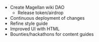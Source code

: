 - Create Magellan wiki DAO
	- Release token/airdrop
- Continuous deployment of changes
- Refine style guide
- Improved UI with HTML
- Bounties/hackathons for content guides